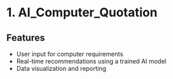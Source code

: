 # 1. AI_Computer_Quotation

## Features
- User input for computer requirements
- Real-time recommendations using a trained AI model
- Data visualization and reporting
